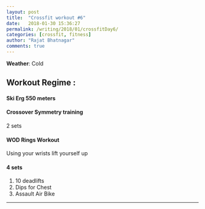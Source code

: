 ```yaml
---
layout: post
title:  "Crossfit workout #6"
date:   2018-01-30 15:36:27
permalink: /writing/2018/01/crossfitDay6/
categories: [crossfit, fitness]
author: "Rajat Bhatnagar"
comments: true
---
```


**Weather**: Cold


Workout Regime :
-------------

#### **Ski Erg** 550 meters

#### **Crossover Symmetry training**
2 sets

#### **WOD Rings Workout**
Using your wrists lift yourself up

#### **4 sets**
1. 10 deadlifts
2. Dips for Chest
3. Assault Air Bike



----------